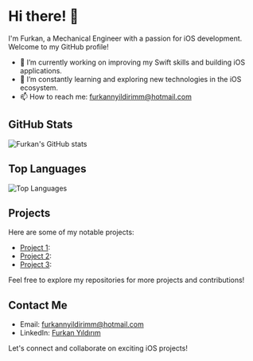 # Hi there! 👋

I'm Furkan, a Mechanical Engineer with a passion for iOS development. Welcome to my GitHub profile!

- 🔭 I’m currently working on improving my Swift skills and building iOS applications.
- 🌱 I’m constantly learning and exploring new technologies in the iOS ecosystem.
- 📫 How to reach me: furkannyildirimm@hotmail.com

## GitHub Stats

![Furkan's GitHub stats](https://github-readme-stats.vercel.app/api?username=furkannyildirimm&theme=dark&show_icons=true)

## Top Languages

![Top Languages](https://github-readme-stats.vercel.app/api/top-langs/?username=furkannyildirimm&layout=compact&theme=dark)

## Projects

Here are some of my notable projects:

- [Project 1](https://github.com/furkannyildirimm/MusicApp): 
- [Project 2](https://github.com/furkannyildirimm/NewsApp): 
- [Project 3](https://github.com/furkannyildirimm/Yummie): 

Feel free to explore my repositories for more projects and contributions!

## Contact Me

- Email: furkannyildirimm@hotmail.com
- LinkedIn: [Furkan Yıldırım](https://www.linkedin.com/in/furkanyildirimm/)

Let's connect and collaborate on exciting iOS projects!


